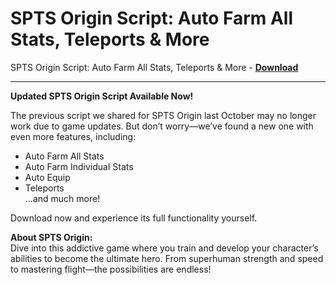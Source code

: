 <h1>SPTS Origin Script: Auto Farm All Stats, Teleports &amp; More</h1>

SPTS Origin Script: Auto Farm All Stats, Teleports &amp; More - **[Download](https://www.dlgram.com/public/files/api.php?shortened=gMyAtr)**


<hr>


**Updated SPTS Origin Script Available Now!**  

The previous script we shared for SPTS Origin last October may no longer work due to game updates. But don’t worry—we’ve found a new one with even more features, including:  
- Auto Farm All Stats  
- Auto Farm Individual Stats  
- Auto Equip  
- Teleports  
...and much more!  

Download now and experience its full functionality yourself.  

**About SPTS Origin:**  
Dive into this addictive game where you train and develop your character’s abilities to become the ultimate hero. From superhuman strength and speed to mastering flight—the possibilities are endless!